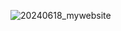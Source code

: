 ![20240618_mywebsite](https://github.com/victoryalhj/Portfolio/assets/154816149/ccfe2799-9611-4093-bde8-4554ae1f2c97)
